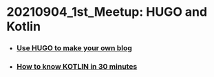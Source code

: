 # 20210904_1st_Meetup: HUGO and Kotlin

- ### [Use HUGO to make your own blog](hugo/readme.md)
- ### [How to know KOTLIN in 30 minutes](kotlin/readme.md)
